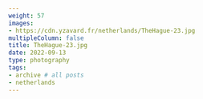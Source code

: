 ```yaml
---
weight: 57
images:
- https://cdn.yzavard.fr/netherlands/TheHague-23.jpg
multipleColumn: false
title: TheHague-23.jpg
date: 2022-09-13
type: photography
tags:
- archive # all posts
- netherlands
---
```

